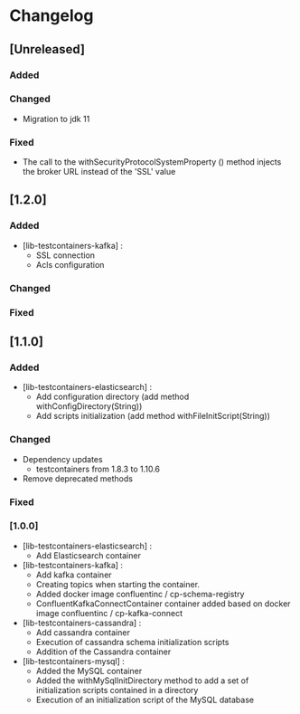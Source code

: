 # Changelog

## [Unreleased]
### Added
    
### Changed

- Migration to jdk 11

### Fixed

- The call to the withSecurityProtocolSystemProperty () method injects the broker URL instead of the 'SSL' value 

## [1.2.0]
### Added
- [lib-testcontainers-kafka] :
    - SSL connection
    - Acls configuration
    
### Changed

### Fixed

## [1.1.0]
### Added
- [lib-testcontainers-elasticsearch] :
    - Add configuration directory (add method withConfigDirectory(String))
    - Add scripts initialization (add method withFileInitScript(String))

### Changed
- Dependency updates
    - testcontainers from 1.8.3 to 1.10.6
- Remove deprecated methods

### Fixed

### [1.0.0]

- [lib-testcontainers-elasticsearch] :
    - Add Elasticsearch container
- [lib-testcontainers-kafka] :
    - Add kafka container
    - Creating topics when starting the container.
    - Added docker image confluentinc / cp-schema-registry
    - ConfluentKafkaConnectContainer container added based on docker image confluentinc / cp-kafka-connect        
- [lib-testcontainers-cassandra] :
    - Add cassandra container
    - Execution of cassandra schema initialization scripts
    - Addition of the Cassandra container
- [lib-testcontainers-mysql] :
    - Added the MySQL container
    - Added the withMySqlInitDirectory method to add a set of initialization scripts contained in a directory
    - Execution of an initialization script of the MySQL database    
